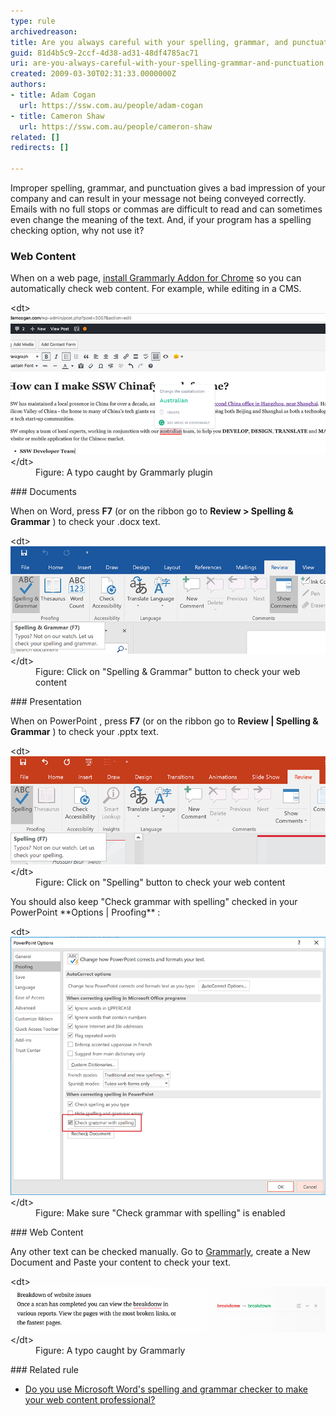 ```yaml
---
type: rule
archivedreason: 
title: Are you always careful with your spelling, grammar, and punctuation?
guid: 81d4b5c9-2ccf-4d38-ad31-48df4785ac71
uri: are-you-always-careful-with-your-spelling-grammar-and-punctuation
created: 2009-03-30T02:31:33.0000000Z
authors:
- title: Adam Cogan
  url: https://ssw.com.au/people/adam-cogan
- title: Cameron Shaw
  url: https://ssw.com.au/people/cameron-shaw
related: []
redirects: []

---
```


Improper spelling, grammar, and punctuation gives a bad impression of your company and can result in your message not being conveyed correctly. Emails with no full stops or commas are difficult to read and can sometimes even change the meaning of the text. And, if your program has a spelling checking option, why not use it?

<!--endintro-->

### Web Content


When on a web page, [install Grammarly Addon for Chrome](https://chrome.google.com/webstore/detail/grammarly-for-chrome/kbfnbcaeplbcioakkpcpgfkobkghlhen) so you can automatically check web content. For example, while editing in a CMS.
<dl class="image">&lt;dt&gt; <img src="grammarly-plugin.png" alt="grammarly.png"> &lt;/dt&gt;<dd>Figure: A typo caught by Grammarly plugin <br></dd></dl>
### Documents


When on Word, press  **F7** (or on the ribbon go to  **Review > Spelling & Grammar** ) to check your .docx text.
<dl class="image">&lt;dt&gt; <img src="Microsoft-Word-has-a-spelling-and-grammar-checker.jpg" alt="Use Microsoft Word's spelling and grammar checker to confirm your content is correct"> &lt;/dt&gt;<dd>Figure: Click on "Spelling & Grammar" button to check your web content</dd></dl>
### Presentation

When on PowerPoint , press  **F7** (or on the ribbon go to  **Review | Spelling & Grammar** ) to check your .pptx text.
<dl class="image">&lt;dt&gt; <img src="ppt-review-f7.png" alt="ppt-review-f7.png"> &lt;/dt&gt;<dd>Figure: Click on "Spelling" button to check your web content</dd></dl>
You should also keep "Check grammar with spelling" checked in your PowerPoint  **Options | Proofing** :
<dl class="image">&lt;dt&gt; <img src="ppt-check-spelling.png" alt="ppt-check-spelling.png"> <br> 
   &lt;/dt&gt;<dd>Figure: Make sure "Check grammar with spelling" is enabled<br></dd></dl>
### Web Content


Any other text can be checked manually. Go to [Grammarly](https://app.grammarly.com/), create a New Document and Paste your content to check your text.
<dl class="image">&lt;dt&gt; <img src="grammarly.png" alt="grammarly.png"> &lt;/dt&gt;<dd>Figure: A typo caught by Grammarly<span style="color:#444444;"> </span></dd></dl>
### Related rule


* [Do you use Microsoft Word's spelling and grammar checker to make your web content professional?](/Pages/UseSpellingAndGrammarChecker.aspx)
